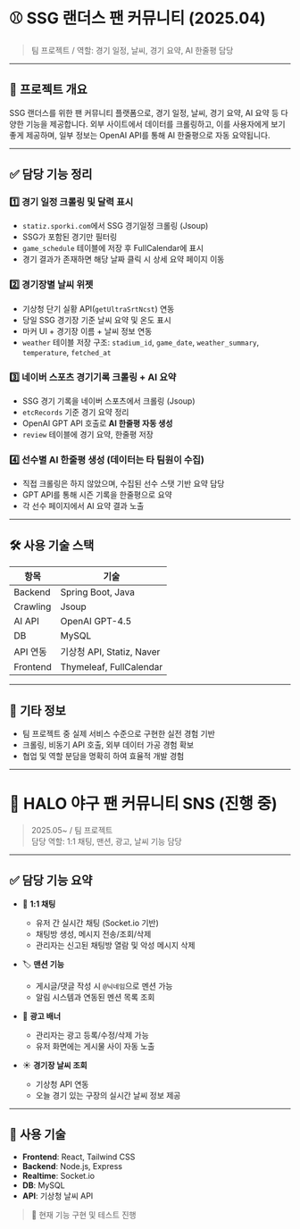 
# ⚾ SSG 랜더스 팬 커뮤니티 (2025.04)

> 팀 프로젝트 / 역할: 경기 일정, 날씨, 경기 요약, AI 한줄평 담당

---

## 📌 프로젝트 개요

SSG 랜더스를 위한 팬 커뮤니티 플랫폼으로, 경기 일정, 날씨, 경기 요약, AI 요약 등 다양한 기능을 제공합니다.
외부 사이트에서 데이터를 크롤링하고, 이를 사용자에게 보기 좋게 제공하며, 일부 정보는 OpenAI API를 통해 AI 한줄평으로 자동 요약됩니다.

---

## ✅ 담당 기능 정리

### 1️⃣ 경기 일정 크롤링 및 달력 표시
- `statiz.sporki.com`에서 SSG 경기일정 크롤링 (Jsoup)
-  SSG가 포함된 경기만 필터링
- `game_schedule` 테이블에 저장 후 FullCalendar에 표시
- 경기 결과가 존재하면 해당 날짜 클릭 시 상세 요약 페이지 이동

### 2️⃣ 경기장별 날씨 위젯
- 기상청 단기 실황 API(`getUltraSrtNcst`) 연동
- 당일 SSG 경기장 기준 날씨 요약 및 온도 표시
- 마커 UI + 경기장 이름 + 날씨 정보 연동
- `weather` 테이블 저장 구조: `stadium_id`, `game_date`, `weather_summary`, `temperature`, `fetched_at`

### 3️⃣ 네이버 스포츠 경기기록 크롤링 + AI 요약
- SSG 경기 기록을 네이버 스포츠에서 크롤링 (Jsoup)
- `etcRecords` 기준 경기 요약 정리
- OpenAI GPT API 호출로 **AI 한줄평 자동 생성**
- `review` 테이블에 경기 요약, 한줄평 저장

### 4️⃣ 선수별 AI 한줄평 생성 (데이터는 타 팀원이 수집)
- 직접 크롤링은 하지 않았으며, 수집된 선수 스탯 기반 요약 담당
- GPT API를 통해 시즌 기록을 한줄평으로 요약
- 각 선수 페이지에서 AI 요약 결과 노출

---

## 🛠 사용 기술 스택

| 항목       | 기술                        |
|------------|-----------------------------|
| Backend    | Spring Boot, Java           |
| Crawling   | Jsoup                       |
| AI API     | OpenAI GPT-4.5              |
| DB         | MySQL                       |
| API 연동   | 기상청 API, Statiz, Naver   |
| Frontend   | Thymeleaf, FullCalendar     |

---

## 📎 기타 정보

- 팀 프로젝트 중 실제 서비스 수준으로 구현한 실전 경험 기반
- 크롤링, 비동기 API 호출, 외부 데이터 가공 경험 확보
- 협업 및 역할 분담을 명확히 하여 효율적 개발 경험

---------------------------------------------------------------------------------------------------------------------------------------------------------


# 🧢 HALO 야구 팬 커뮤니티 SNS (진행 중)

> 2025.05~ / 팀 프로젝트  
> 담당 역할: 1:1 채팅, 맨션, 광고, 날씨 기능 담당

---

## ✅ 담당 기능 요약

- 💬 **1:1 채팅**
  - 유저 간 실시간 채팅 (Socket.io 기반)
  - 채팅방 생성, 메시지 전송/조회/삭제
  - 관리자는 신고된 채팅방 열람 및 악성 메시지 삭제

- 🏷 **맨션 기능**
  - 게시글/댓글 작성 시 `@닉네임`으로 멘션 가능
  - 알림 시스템과 연동된 멘션 목록 조회

- 📢 **광고 배너**
  - 관리자는 광고 등록/수정/삭제 가능
  - 유저 화면에는 게시물 사이 자동 노출

- ☀️ **경기장 날씨 조회**
  - 기상청 API 연동
  - 오늘 경기 있는 구장의 실시간 날씨 정보 제공

---

## 🔧 사용 기술

- **Frontend**: React, Tailwind CSS
- **Backend**: Node.js, Express
- **Realtime**: Socket.io
- **DB**: MySQL
- **API**: 기상청 날씨 API

> 🔄 현재 기능 구현 및 테스트 진행
